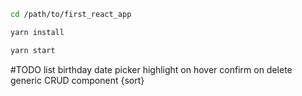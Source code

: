 ```bash
cd /path/to/first_react_app
```

```bash
yarn install
```

```bash
yarn start
```


#TODO list
birthday date picker
highlight on hover
confirm on delete
generic CRUD component {sort}